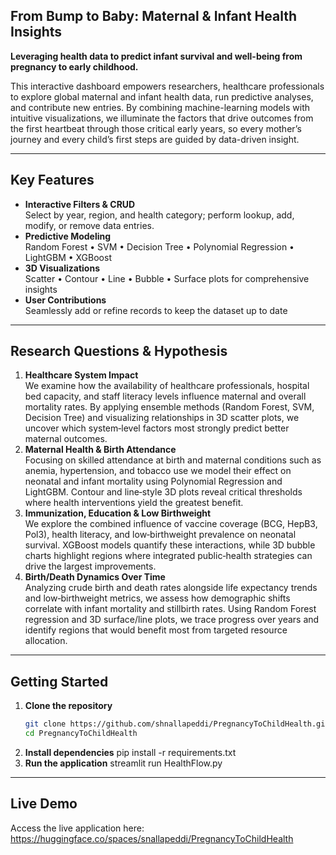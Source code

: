 ## From Bump to Baby: Maternal & Infant Health Insights

**Leveraging health data to predict infant survival and well-being from pregnancy to early childhood.**

This interactive dashboard empowers researchers, healthcare professionals to explore global maternal and infant health data, run predictive analyses, and contribute new entries. By combining machine-learning models with intuitive visualizations, we illuminate the factors that drive outcomes from the first heartbeat through those critical early years, so every mother’s journey and every child’s first steps are guided by data-driven insight.

---
## Key Features
- **Interactive Filters & CRUD**  
  Select by year, region, and health category; perform lookup, add, modify, or remove data entries.
- **Predictive Modeling**  
  Random Forest • SVM • Decision Tree • Polynomial Regression • LightGBM • XGBoost
- **3D Visualizations**  
  Scatter • Contour • Line • Bubble • Surface plots for comprehensive insights
- **User Contributions**  
  Seamlessly add or refine records to keep the dataset up to date
---
## Research Questions & Hypothesis
1. **Healthcare System Impact**  
   We examine how the availability of healthcare professionals, hospital bed capacity, and staff literacy levels influence maternal and overall mortality rates. By applying ensemble methods (Random Forest, SVM, Decision Tree) and visualizing relationships in 3D scatter plots, we uncover which system‐level factors most strongly predict better maternal outcomes.
2. **Maternal Health & Birth Attendance**  
   Focusing on skilled attendance at birth and maternal conditions such as anemia, hypertension, and tobacco use we model their effect on neonatal and infant mortality using Polynomial Regression and LightGBM. Contour and line‐style 3D plots reveal critical thresholds where health interventions yield the greatest benefit.
3. **Immunization, Education & Low Birthweight**  
   We explore the combined influence of vaccine coverage (BCG, HepB3, Pol3), health literacy, and low‐birthweight prevalence on neonatal survival. XGBoost models quantify these interactions, while 3D bubble charts highlight regions where integrated public‐health strategies can drive the largest improvements.
4. **Birth/Death Dynamics Over Time**  
   Analyzing crude birth and death rates alongside life expectancy trends and low‐birthweight metrics, we assess how demographic shifts correlate with infant mortality and stillbirth rates. Using Random Forest regression and 3D surface/line plots, we trace progress over years and identify regions that would benefit most from targeted resource allocation.  
---
## Getting Started
1. **Clone the repository**  
   ```bash
   git clone https://github.com/shnallapeddi/PregnancyToChildHealth.git
   cd PregnancyToChildHealth
2. **Install dependencies**
   pip install -r requirements.txt
3. **Run the application**
   streamlit run HealthFlow.py
 ---

## Live Demo
Access the live application here:
https://huggingface.co/spaces/snallapeddi/PregnancyToChildHealth
